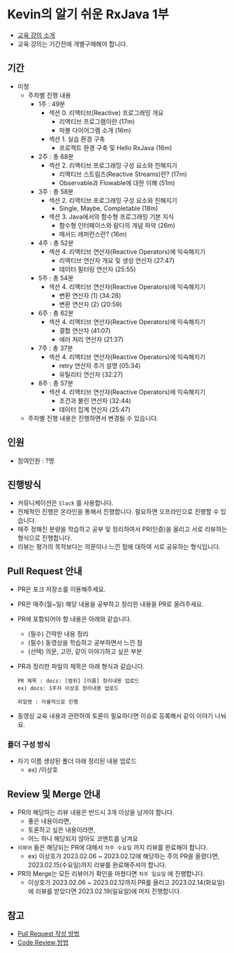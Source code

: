 # Kevin의 알기 쉬운 RxJava 1부

- [교육 강의 소개](https://inf.run/GJgs)
- 교육 강의는 기간전에 개별구매해야 합니다.

## 기간

- 미정
  - 주차별 진행 내용
    - 1주 : 49분
      - 섹션 0. 리액티브(Reactive) 프로그래밍 개요
        - 리액티브 프로그램이란 (17m)
        - 마블 다이어그램 소개 (16m)
      - 섹션 1. 실습 환경 구축
        - 프로젝트 환경 구축 및 Hello RxJava (16m)
    - 2주 : 총 68분
      - 섹션 2. 리액티브 프로그래밍 구성 요소와 친해지기
        - 리액티브 스트림즈(Reactive Streams)란? (17m)
        - Observable과 Flowable에 대한 이해 (51m)
    - 3주 : 총 58분
      - 섹션 2. 리액티브 프로그래밍 구성 요소와 친해지기
        - Single, Maybe, Completable (18m)
      - 섹션 3. Java에서의 함수형 프로그래밍 기본 지식
        -  함수형 인터페이스와 람다의 개념 파악 (26m)
        -  메서드 레퍼런스란? (16m)
    - 4주 : 총 52분
      - 섹션 4. 리액티브 연산자(Reactive Operators)에 익숙해지기
        - 리액티브 연산자 개요 및 생성 연산자 (27:47)
        - 데이터 필터링 연산자 (25:55)
    - 5주 : 총 54분
      - 섹션 4. 리액티브 연산자(Reactive Operators)에 익숙해지기
        - 변환 연산자 (1) (34:28)
        - 변환 연산자 (2) (20:59)
    - 6주 : 총 62분
      - 섹션 4. 리액티브 연산자(Reactive Operators)에 익숙해지기
        - 결합 연산자 (41:07)
        - 에러 처리 연산자 (21:37)
    - 7주 : 총 37분
      - 섹션 4. 리액티브 연산자(Reactive Operators)에 익숙해지기
        - retry 연산자 추가 설명 (05:34)
        - 유틸리티 연산자 (32:27)
    - 8주 : 총 57분
      - 섹션 4. 리액티브 연산자(Reactive Operators)에 익숙해지기
        - 조건과 불린 연산자 (32:44)
        - 데이터 집계 연산자 (25:47)
  - 주차별 진행 내용은 진행하면서 변경될 수 있습니다.

## 인원

- 참여인원 : ?명

## 진행방식

- 커뮤니케이션은 `Slack` 를 사용합니다.
- 전체적인 진행은 온라인을 통해서 진행합니다. 필요하면 오프라인으로 진행할 수 있습니다.
- 매주 정해진 분량을 학습하고 공부 및 정리하여서 PR(인증)을 올리고 서로 리뷰하는 형식으로 진행합니다.
- 리뷰는 평가의 목적보다는 의문이나 느낀 점에 대하여 서로 공유하는 형식입니다.

## Pull Request 안내

- PR은 포크 저장소를 이용해주세요.
- PR은 매주(월~일) 해당 내용을 공부하고 정리한 내용을 PR로 올려주세요.
- PR에 포함되어야 할 내용은 아래와 같습니다.
  - (필수) 간략한 내용 정리
  - (필수) 동영상을 학습하고 공부하면서 느낀 점
  - (선택) 의문, 고민, 같이 이야기하고 싶은 부분
- PR과 정리한 파일의 제목은 아래 형식과 같습니다.

  ```
  PR 제목 : docs: [범위] [이름] 정리내용 업로드
  ex) docs: 1주차 이상호 정리내용 업로드

  파일명 : 자율적으로 진행
  ```
- 동영상 교육 내용과 관련하여 토론이 필요하다면 이슈로 등록해서 같이 이야기 나눠요.

### 폴더 구성 방식

- 자기 이름 생성된 폴더 아래 정리된 내용 업로드
  - ex) /이상호

## Review 및 Merge 안내

- PR의 해당하는 리뷰 내용은 반드시 3개 이상을 남겨야 합니다.
  - 좋은 내용이라면, 
  - 토론하고 싶은 내용이라면,
  - 어느 하나 해당되지 않아도 코멘트를 남겨요
- `리뷰어` 들은 해당되는 PR에 대해서 `차주 수요일` 까지 리뷰를 완료해야 합니다.
  - ex) 이상호가 2023.02.06 ~ 2023.02.12에 해당하는 주의 PR을 올렸다면, 2023.02.15(수요일)까지 리뷰를 완료해주셔야 합니다.
- PR의 Merge는 모든 리뷰어가 확인을 마쳤다면 `차주 일요일` 에 진행합니다.
  - 이상호가 2023.02.06 ~ 2023.02.12까지 PR를 올리고 2023.02.14(화요일)에 리뷰를 받았다면 2023.02.19(일요일)에 머지 진행합니다.

## 참고

- [Pull Request 작성 방법](https://github.com/bithumb-study/notification/blob/main/pull-request.md)
- [Code Review 방법](https://github.com/bithumb-study/notification/blob/main/code-review.md)
